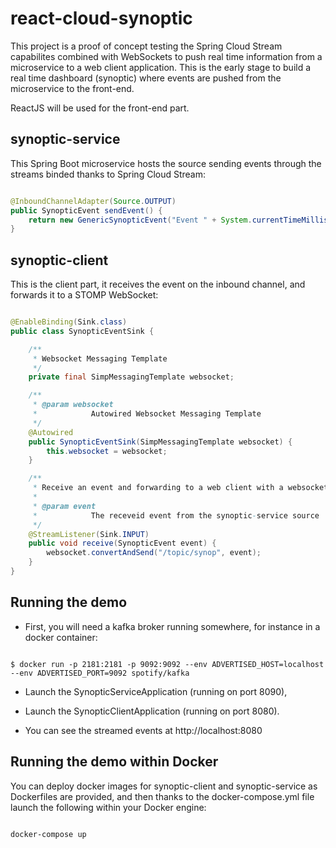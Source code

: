# react-cloud-synoptic
This project is a proof of concept testing the Spring Cloud Stream capabilites combined with WebSockets to push real time information from a microservice to a web client application.
This is the early stage to build a real time dashboard (synoptic) where events are pushed from the microservice to the front-end.

ReactJS will be used for the front-end part.

## synoptic-service
This Spring Boot microservice hosts the source sending events through the streams binded thanks to Spring Cloud Stream:

```java

@InboundChannelAdapter(Source.OUTPUT)
public SynopticEvent sendEvent() {
	return new GenericSynopticEvent("Event " + System.currentTimeMillis());
}

```

## synoptic-client
This is the client part, it receives the event on the inbound channel, and forwards it to a STOMP WebSocket: 

```java

@EnableBinding(Sink.class)
public class SynopticEventSink {

	/**
	 * Websocket Messaging Template
	 */
	private final SimpMessagingTemplate websocket;

	/**
	 * @param websocket
	 *            Autowired Websocket Messaging Template
	 */
	@Autowired
	public SynopticEventSink(SimpMessagingTemplate websocket) {
		this.websocket = websocket;
	}

	/**
	 * Receive an event and forwarding to a web client with a websocket
	 * 
	 * @param event
	 *            The receveid event from the synoptic-service source
	 */
	@StreamListener(Sink.INPUT)
	public void receive(SynopticEvent event) {
		websocket.convertAndSend("/topic/synop", event);
	}
}

```

## Running the demo
* First, you will need a kafka broker running somewhere, for instance in a docker container:
```

$ docker run -p 2181:2181 -p 9092:9092 --env ADVERTISED_HOST=localhost --env ADVERTISED_PORT=9092 spotify/kafka

```
* Launch the SynopticServiceApplication (running on port 8090),

* Launch the SynopticClientApplication (running on port 8080).

* You can see the streamed events at http://localhost:8080

## Running the demo within Docker
You can deploy docker images for synoptic-client and synoptic-service as Dockerfiles are provided, and then thanks to the docker-compose.yml file launch the following within your Docker engine:

```

docker-compose up

```

